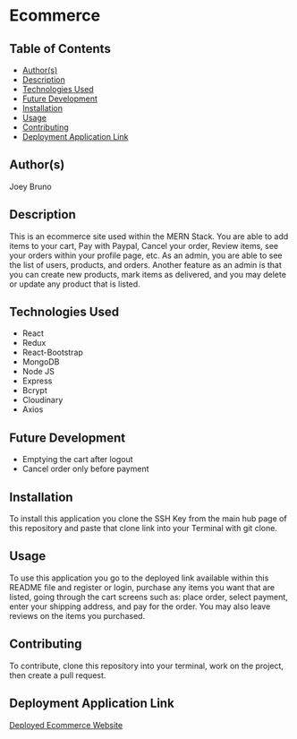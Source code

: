 # Ecommerce

## Table of Contents
* [Author(s)](#author(s))
* [Description](#description)
* [Technologies Used](#technologies-used)
* [Future Development](#future-development)
* [Installation](#installation)
* [Usage](#usage)
* [Contributing](#contributing)
* [Deployment Application Link](#deployment-application-link)

## Author(s)
Joey Bruno

## Description
This is an ecommerce site used within the MERN Stack. You are able to add items to your cart, Pay with Paypal, Cancel your order, Review items, see your orders within your profile page, etc. As an admin, you are able to see the list of users, products, and orders. Another feature as an admin is that you can create new products, mark items as delivered, and you may delete or update any product that is listed. 

## Technologies Used
* React
* Redux
* React-Bootstrap 
* MongoDB
* Node JS
* Express
* Bcrypt
* Cloudinary
* Axios

## Future Development
* Emptying the cart after logout
* Cancel order only before payment

## Installation
To install this application you clone the SSH Key from the main hub page of this repository and paste that clone link into your Terminal with git clone.

## Usage
To use this application you go to the deployed link available within this README file and register or login, purchase any items you want that are listed, going through the cart screens such as: place order, select payment, enter your shipping address, and pay for the order. You may also leave reviews on the items you purchased.

## Contributing
To contribute, clone this repository into your terminal, work on the project, then create a pull request.

## Deployment Application Link
[Deployed Ecommerce Website](https://joey-proshop.herokuapp.com/)